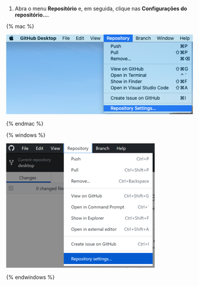 1. Abra o menu **Repositório** e, em seguida, clique nas **Configurações do repositório...**.

  {% mac %}

  ![Opção de menu de configurações do repositório no aplicativo Mac](/assets/images/help/desktop/mac-repository-settings.png)

  {% endmac %}

  {% windows %}

  ![Opção do menu de configurações do repositório no aplicativo Windows](/assets/images/help/desktop/windows-repository-settings.png)

  {% endwindows %}
  